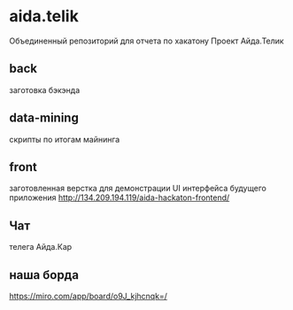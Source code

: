 # aida.telik
Объединенный репозиторий для отчета по хакатону
Проект Айда.Телик

## back
  заготовка бэкэнда
## data-mining 
  скрипты по итогам майнинга
## front
  заготовленная верстка для демонстрации UI интерфейса будущего приложения
  http://134.209.194.119/aida-hackaton-frontend/

## Чат
  телега Айда.Кар
## наша борда
  https://miro.com/app/board/o9J_kjhcnqk=/